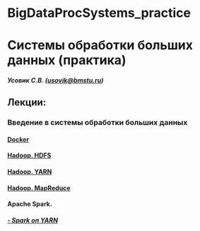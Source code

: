 # BigDataProcSystems_practice
Системы обработки больших данных (практика)
======================
##### Усовик С.В. (usovik@bmstu.ru)
Лекции:
----
### Введение в системы обработки больших данных
#### [Docker](hdfs/HDFS_practice.md)
#### [Hadoop. HDFS](hdfs/HDFS_practice.md) 
#### [Hadoop. YARN](YARN/yarn_practice.md)
#### [Hadoop. MapReduce](MapReduce/mapreduce_python.md)
#### Apache Spark. 
##### [- Spark on YARN](https://github.com/SergUSProject/BigDataProcSystems_practice/blob/99afc8c6eaa3698752a8abdbf723a6f69a3a1661/Apache%20Spark/Spark%20on%20YARN.md)
